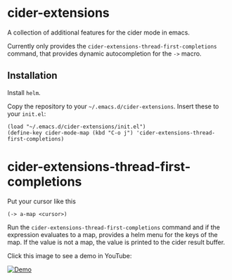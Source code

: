 # cider-extensions

A collection of additional features for the cider mode in emacs.

Currently only provides the `cider-extensions-thread-first-completions`
command, that provides dynamic autocompletion for the `->` macro.

## Installation

Install `helm`.

Copy the repository to your `~/.emacs.d/cider-extensions`. Insert these to your `init.el`:

```
(load "~/.emacs.d/cider-extensions/init.el")
(define-key cider-mode-map (kbd "C-o j") 'cider-extensions-thread-first-completions)
```

# cider-extensions-thread-first-completions

Put your cursor like this

```
(-> a-map <cursor>)
```

Run the `cider-extensions-thread-first-completions` command and if the
expression evaluates to a map, provides a helm menu for the keys of
the map. If the value is not a map, the value is printed to the cider
result buffer.

Click this image to see a demo in YouTube:

[![Demo](https://img.youtube.com/vi/OQvpqp8W5gk/hqdefault.jpg)](https://www.youtube.com/embed/OQvpqp8W5gk)
